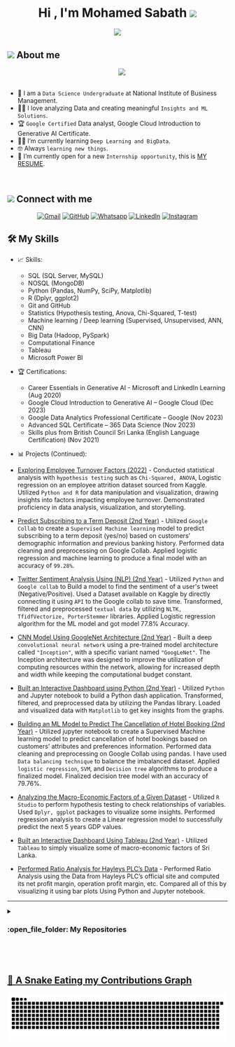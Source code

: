 <h1 align="center">Hi , I'm Mohamed Sabath <img src="https://media.giphy.com/media/hvRJCLFzcasrR4ia7z/giphy.gif" width="35"></h1>
<p align="center">
  <a href="https://github.com/DenverCoder1/readme-typing-svg"><img src="https://readme-typing-svg.herokuapp.com?font=Time+New+Roman&color=%23C8BE25&size=25&center=true&vCenter=true&width=600&height=100&lines=Data+Science+Undergraduate+@NIBM;Welcome+to+my+GitHub+profile!;AI+Enthusiast;Expert+on+Data+Analysis;Always+learning+new+things"></a>
</p>

	
## <picture><img src = "https://github.com/7oSkaaa/7oSkaaa/blob/main/Images/about_me.gif?raw=true" width = 50px></picture> About me

<picture> <img align="right" src="https://github.com/7oSkaaa/7oSkaaa/blob/main/Images/Right_Side.gif?raw=true" width = 250px></picture>

<br><br>

- :school: I am a `Data Science Undergraduate` at National Institute of Business Management.
- :technologist: I love analyzing Data and creating meaningful `Insights and ML Solutions`.
- :trophy: `Google Certified` Data analyst, Google Cloud Introduction to Generative AI Certificate.
- :student: I’m currently learning `Deep Learning and BigData`.
- :nerd_face: Always `learning new things`.
- :thinking: I’m currently open for a new `Internship opportunity`, this is [MY RESUME](https://drive.google.com/drive/folders/1CD9n4BMf2p-20xY4J3zEVyM3RFxiCFcu?usp=sharing).
<br>



## <picture> <img src="https://github.com/7oSkaaa/7oSkaaa/blob/main/Images/Connect-with-me.gif?raw=true" width="100px"> </picture> Connect with me
<p align="center">
	<a href="mailto:munasmohamedsabath@gmail.com"><img img src="https://img.shields.io/badge/gmail-%23EA4335.svg?style=plastic&logo=gmail&logoColor=white" alt="Gmail"/></a>
	<a href="https://github.com/Mohamed-Sabath"><img src="https://img.shields.io/badge/github-%23181717.svg?style=plastic&logo=github&logoColor=white" alt="GitHub"/></a>
	<a href="https://wa.me/+94741810360"><img src="https://img.shields.io/badge/whatsapp-%2325D366.svg?style=plastic&logo=whatsapp&logoColor=white" alt="Whatsapp"/></a>
	<a href="https://www.linkedin.com/in/mohamed-sabath-ba5704270/"><img src="https://img.shields.io/badge/linkedin-%230A66C2.svg?style=plastic&logo=linkedin&logoColor=white" alt="LinkedIn"/></a>
	<a href="https://www.instagram.com/sabath_m_/"><img src="https://img.shields.io/badge/instagram-%23E4405F.svg?style=plastic&logo=instagram&logoColor=white" alt="Instagram"/></a>
</p>

<!--Intro start-->

## 🛠️ My Skills

- 📈 Skills:
  - SQL (SQL Server, MySQL)
  - NOSQL (MongoDB)
  - Python (Pandas, NumPy, SciPy, Matplotlib)
  - R (Dplyr, ggplot2)
  - Git and GitHub
  - Statistics (Hypothesis testing, Anova, Chi-Squared, T-test)
  - Machine learning / Deep learning (Supervised, Unsupervised, ANN, CNN)
  - Big Data (Hadoop, PySpark)
  - Computational Finance
  - Tableau
  - Microsoft Power BI

- 🏆 Certifications:
  - Career Essentials in Generative AI - Microsoft and LinkedIn Learning (Aug 2020)
  - Google Cloud Introduction to Generative AI – Google Cloud (Dec 2023)
  - Google Data Analytics Professional Certificate – Google (Nov 2023)
  - Advanced SQL Certificate – 365 Data Science (Nov 2023)
  - Skills plus from British Council Sri Lanka (English Language Certification) (Nov 2021)

- 📊 Projects (Continued):
 - [Exploring Employee Turnover Factors (2022)](https://github.com/Mohamed-Sabath/Exploring-employee-turnover-factor.git) - Conducted statistical analysis with `hypothesis testing` such as `Chi-Squared, ANOVA`, Logistic regression on an employee attrition dataset sourced from Kaggle. Utilized `Python and R` for data manipulation and visualization, drawing insights into factors impacting employee turnover. Demonstrated proficiency in data analysis, visualization, and storytelling.

 - [Predict Subscribing to a Term Deposit (2nd Year)](https://github.com/Mohamed-Sabath/Prediction-Subscribing-to-a-term-deposit.git) - Utilized `Google Collab` to create a `Supervised Machine learning` model to predict subscribing to a term deposit (yes/no) based on customers’ demographic information and previous banking history. Performed data cleaning and preprocessing on Google Collab. Applied logistic regression and machine learning to produce a final model with an accuracy of `99.28%`.
    
 - [Twitter Sentiment Analysis Using (NLP) (2nd Year)](https://github.com/Mohamed-Sabath/Twitter-Sentiment-Analysis-NLP.git) - Utilized `Python` and `Google collab` to Build a model to find the sentiment of a user's tweet (Negative/Positive). Used a Dataset available on Kaggle by directly connecting it using `API` to the Google collab to save time. Transformed, filtered and preprocessed `textual data` by utilizing `NLTK, TfidfVectorize, PorterStemmer` libraries. Applied Logistic regression algorithm for the ML model and got model 77.8% Accuracy.
 
 - [CNN Model Using GoogleNet Architecture (2nd Year)](https://github.com/Mohamed-Sabath/CNN_Model_Using_GoogleNet_Architecture.git) - Built a deep `convolutional neural network` using a pre-trained model architecture called `"Inception"`, with a specific variant named `"GoogLeNet"`. The Inception architecture was designed to improve the utilization of computing resources within the network, allowing for increased depth and width while keeping the computational budget constant.
  
 - [Built an Interactive Dashboard using Python (2nd Year)](https://github.com/Mohamed-Sabath/Python-Dash-application.git) - Utilized `Python` and Jupyter notebook to build a Python dash application. Transformed, filtered, and preprocessed data by utilizing the Pandas library. Loaded and visualized data with `Matplotlib` to get key insights from the graphs.
    
 - [Building an ML Model to Predict The Cancellation of Hotel Booking (2nd Year)](https://github.com/Mohamed-Sabath/Hotel_Booking_cancellation_prediction.git) - Utilized jupyter notebook to create a Supervised Machine learning model to predict cancellation of hotel bookings based on customers’ attributes and preferences information. Performed data cleaning and preprocessing on Google Collab using pandas. I have used `Data balancing technique` to balance the imbalanced dataset. Applied `logistic regression`, `SVM`, and `Decision tree` algorithms to produce a finalized model. Finalized decision tree model with an accuracy of 79.76%.

 - [Analyzing the Macro-Economic Factors of a Given Dataset](https://github.com/Mohamed-Sabath/Analyzing_Macro_economic_factors_for_a_given_Dataset.git) - Utilized `R Studio` to perform hypothesis testing to check relationships of variables. Used `Dplyr, ggplot` packages to visualize some insights. Performed regression analysis to create a Linear regression model to successfully predict the next 5 years GDP values.
 
 - [Built an Interactive Dashboard Using Tableau (2nd Year)](https://public.tableau.com/app/profile/mohamed.munas.mohamed.sabath/viz/Macro_RPL2_16985974813330/Dashboard1) - Utilized `Tableau` to simply visualize some of macro-economic factors of Sri Lanka.

 - [Performed Ratio Analysis for Hayleys PLC’s Data](https://github.com/Mohamed-Sabath/Ratio-Analysis.git) - Performed Ratio Analysis using the Data from Hayleys PLC’s official site and computed its net profit margin, operation profit margin, etc. Compared all of this by visualizing it using bar plots Using Python and Jupyter notebook.



<!--Intro end-->



----
	
</details>
	
<details><summary><h3> :open_file_folder: My Repositories </h3></summary>

----
	
<div>
  <p align="center">
	<a href="https://github.com/Mohamed-Sabath/Exploring-employee-turnover-factor">
      		<img src="https://github-readme-stats.vercel.app/api/pin/?username=Mohamed-Sabath&repo=Exploring-employee-turnover-factor&theme=tokyonight" alt="GitHub Stats" />
    	</a>
    	<a href="https://github.com/Mohamed-Sabath/Twitter-Sentiment-Analysis-NLP">
      		<img src="https://github-readme-stats.vercel.app/api/pin/?username=Mohamed-Sabath&repo=Twitter-Sentiment-Analysis-NLP&theme=tokyonight" alt="GitHub Stats" />
    	</a>
    	<a href="https://github.com/Mohamed-Sabath/Python-Dash-application ">
      		<img src="https://github-readme-stats.vercel.app/api/pin/?username=Mohamed-Sabath&repo=Python-Dash-application&theme=tokyonight" alt="GitHub Stats" />
	</a>
    	<a href="https://github.com/Mohamed-Sabath/CNN_Model_Using_GoogleNet_Architecture">
      		<img src="https://github-readme-stats.vercel.app/api/pin/?username=Mohamed-Sabath&repo=CNN_Model_Using_GoogleNet_Architecture&theme=tokyonight" alt="GitHub Stats" />
    	</a>
    	<a href="https://github.com/Mohamed-Sabath/Ratio-Analysis">
      		<img src="https://github-readme-stats.vercel.app/api/pin/?username=Mohamed-Sabath&repo=Ratio-Analysis&theme=tokyonight" alt="GitHub Stats" />
    	</a>
	<a href="https://github.com/Mohamed-Sabath/Analyzing_Macro_economic_factors_for_a_given_Dataset">
      		<img src="https://github-readme-stats.vercel.app/api/pin/?username=Mohamed-Sabath&repo=Analyzing_Macro_economic_factors_for_a_given_Dataset&theme=tokyonight" alt="GitHub Stats" />
    	</a>
	<a href="https://github.com/Mohamed-Sabath/Hotel_Booking_cancellation_prediction">
      		<img src="https://github-readme-stats.vercel.app/api/pin/?username=Mohamed-Sabath&repo=Hotel_Booking_cancellation_prediction&theme=tokyonight" alt="GitHub Stats" />
    	</a>
	<a href="https://github.com/Mohamed-Sabath/Prediction-Subscribing-to-a-term-deposit">
      		<img src="https://github-readme-stats.vercel.app/api/pin/?username=Mohamed-Sabath&repo=Prediction-Subscribing-to-a-term-deposit&theme=tokyonight" alt="GitHub Stats" />
    	
  </p>
</div>
</details>

</br></br>
	
## 🐍 A Snake Eating my Contributions Graph
	
<p align="center">
    <a href="#">
        <img src="https://github.com/7oSkaaa/7oSkaaa/blob/output/github-contribution-grid-snake.svg?" alt="Snake Game" style="pointer-events: none;"/>
    </a>
</p>



